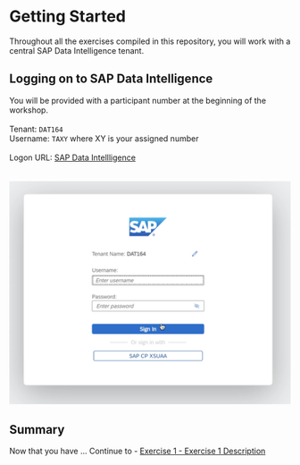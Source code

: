 # Getting Started

Throughout all the exercises compiled in this repository, you will work with a central SAP Data Intelligence tenant.

## Logging on to SAP Data Intelligence

You will be provided with a participant number at the beginning of the workshop.<br>
<br>
Tenant: `DAT164` <br>
Username: `TAXY` where XY is your assigned number<br>
<br>
Logon URL: <a href="https://vsystem.ingress.dh-wvsozbfum.dh-canary.shoot.live.k8s-hana.ondemand.com/login/?redirectUrl=%2Fapp%2Fdatahub-app-launchpad%2F&tenant=DAT164">SAP Data Intellligence </a><br> 
<br>
<br>![](./images/002_login_2.png)

## Summary

Now that you have ... 
Continue to - [Exercise 1 - Exercise 1 Description](../ex1/README.md)
